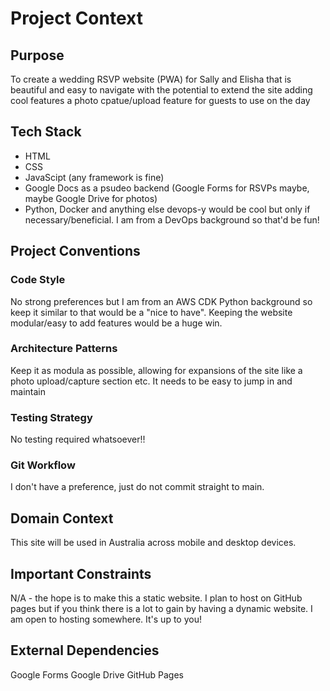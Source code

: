 # Project Context

## Purpose
To create a wedding RSVP website (PWA) for Sally and Elisha that is beautiful and easy to navigate with the potential to extend the site adding cool features a photo cpatue/upload feature for guests to use on the day

## Tech Stack
- HTML
- CSS
- JavaScipt (any framework is fine)
- Google Docs as a psudeo backend (Google Forms for RSVPs maybe, maybe Google Drive for photos)
- Python, Docker and anything else devops-y would be cool but only if necessary/beneficial. I am from a DevOps background so that'd be fun!

## Project Conventions

### Code Style
No strong preferences but I am from an AWS CDK Python background so keep it similar to that would be a "nice to have". Keeping the website modular/easy to add features would be a huge win.

### Architecture Patterns
Keep it as modula as possible, allowing for expansions of the site like a photo upload/capture section etc. It needs to be easy to jump in and maintain 

### Testing Strategy
No testing required whatsoever!!

### Git Workflow
I don't have a preference, just do not commit straight to main. 

## Domain Context
This site will be used in Australia across mobile and desktop devices.

## Important Constraints
N/A - the hope is to make this a static website. I plan to host on GitHub pages but if you think there is a lot to gain by having a dynamic website. I am open to hosting somewhere. It's up to you!

## External Dependencies
Google Forms
Google Drive
GitHub Pages
